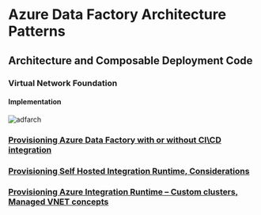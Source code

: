 
# Azure Data Factory Architecture Patterns
## Architecture and Composable Deployment Code

### Virtual Network Foundation
#### Implementation
![adfarch](https://user-images.githubusercontent.com/22504173/88923589-f4335980-d23f-11ea-9aa0-f69fee0d2aff.png)

###  [Provisioning Azure Data Factory with or without CI\CD integration](https://github.com/microsoft/implementation-patterns/tree/main/pattern-datafactory-databricks/components/data-factory)
###  [Provisioning Self Hosted Integration Runtime, Considerations](https://github.com/microsoft/implementation-patterns/tree/main/pattern-datafactory-databricks/components/self-hosted-integration-runtime)
###  [Provisioning Azure Integration Runtime – Custom clusters, Managed VNET concepts](https://github.com/microsoft/implementation-patterns/tree/main/pattern-datafactory-databricks/components/self-hosted-integration-runtime)



